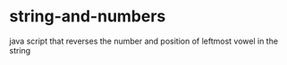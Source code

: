 # string-and-numbers
java script that reverses the number and position of leftmost vowel in the string
